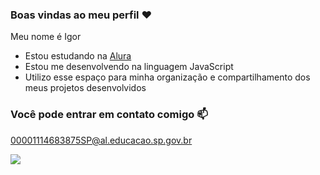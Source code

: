 ### Boas vindas ao meu perfil ❤️

Meu nome é Igor
- Estou estudando na [Alura](https://www.alura.com.br)
- Estou me desenvolvendo na linguagem JavaScript
- Utilizo esse espaço para minha organização e compartilhamento dos meus projetos desenvolvidos

### Você pode entrar em contato comigo 📫

00001114683875SP@al.educacao.sp.gov.br


![](https://media1.tenor.com/m/ZhsmCPuTYzMAAAAC/cool-im.gif)
